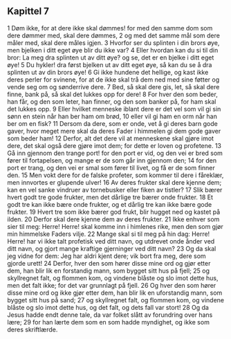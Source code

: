 ## Kapittel 7

1 Døm ikke, for at dere ikke skal dømmes! for med den samme dom som dere dømmer med, skal dere dømmes,
2 og med det samme mål som dere måler med, skal dere måles igjen.
3 Hvorfor ser du splinten i din brors øye, men bjelken i ditt eget øye blir du ikke var?
4 Eller hvordan kan du si til din bror: La meg dra splinten ut av ditt øye? og se, det er en bjelke i ditt eget øye!
5 Du hykler! dra først bjelken ut av ditt eget øye, så kan du se å dra splinten ut av din brors øye!
6 Gi ikke hundene det hellige, og kast ikke deres perler for svinene, for at de ikke skal trå dem ned med sine føtter og vende seg om og sønderrive dere.
7 Bed, så skal dere gis, let, så skal dere finne, bank på, så skal det lukkes opp for dere!
8 For hver den som beder, han får, og den som leter, han finner, og den som banker på, for ham skal det lukkes opp.
9 Eller hvilket menneske iblant dere er det vel som vil gi sin sønn en stein når han ber ham om brød,
10 eller vil gi ham en orm når han ber om en fisk?
11 Dersom da dere, som er onde, vet å gi deres barn gode gaver, hvor meget mere skal da deres Fader i himmelen gi dem gode gaver som beder ham!
12 Derfor, alt det dere vil at menneskene skal gjøre imot dere, det skal også dere gjøre imot dem; for dette er loven og profetene.
13 Gå inn gjennom den trange port! for den port er vid, og den vei er bred som fører til fortapelsen, og mange er de som går inn gjennom den;
14 for den port er trang, og den vei er smal som fører til livet, og få er de som finner den.
15 Men vokt dere for de falske profeter, som kommer til dere i fåreklær, men innvortes er glupende ulver!
16 Av deres frukter skal dere kjenne dem; kan en vel sanke vindruer av tornebusker eller fiken av tistler?
17 Slik bærer hvert godt tre gode frukter, men det dårlige tre bærer onde frukter.
18 Et godt tre kan ikke bære onde frukter, og et dårlig tre kan ikke bære gode frukter.
19 Hvert tre som ikke bærer god frukt, blir hugget ned og kastet på ilden.
20 Derfor skal dere kjenne dem av deres frukter.
21 Ikke enhver som sier til meg: Herre! Herre! skal komme inn i himlenes rike, men den som gjør min himmelske Faders vilje.
22 Mange skal si til meg på hin dag: Herre! Herre! har vi ikke talt profetisk ved ditt navn, og utdrevet onde ånder ved ditt navn, og gjort mange kraftige gjerninger ved ditt navn?
23 Og da skal jeg vidne for dem: Jeg har aldri kjent dere; vik bort fra meg, dere som gjorde urett!
24 Derfor, hver den som hører disse mine ord og gjør etter dem, han blir lik en forstandig mann, som bygget sitt hus på fjell;
25 og skyllregnet falt, og flommen kom, og vindene blåste og slo imot dette hus, men det falt ikke; for det var grunnlagt på fjell.
26 Og hver den som hører disse mine ord og ikke gjør etter dem, han blir lik en uforstandig mann, som bygget sitt hus på sand;
27 og skyllregnet falt, og flommen kom, og vindene blåste og slo imot dette hus, og det falt, og dets fall var stort!
28 Og da Jesus hadde endt denne tale, da var folket slått av forundring over hans lære;
29 for han lærte dem som en som hadde myndighet, og ikke som deres skriftlærde.

